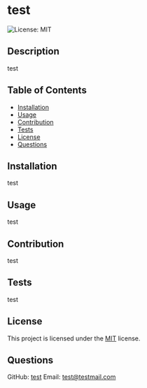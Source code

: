 
# test

![License: MIT](https://img.shields.io/badge/License-MIT-yellow.svg)

## Description
test

## Table of Contents
- [Installation](#installation)
- [Usage](#usage)
- [Contribution](#contribution)
- [Tests](#tests)
- [License](#license)
- [Questions](#questions)

## Installation
test

## Usage
test

## Contribution
test

## Tests
test

## License

This project is licensed under the [MIT](https://opensource.org/licenses/MIT) license.


## Questions
GitHub: [test](https://github.com/test)
Email: test@testmail.com
